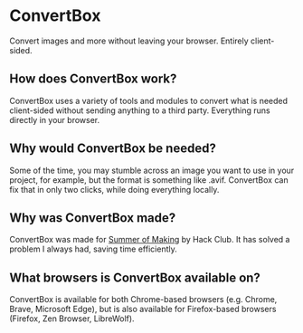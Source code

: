 # ConvertBox
Convert images and more without leaving your browser. Entirely client-sided.

## How does ConvertBox work?
ConvertBox uses a variety of tools and modules to convert what is needed client-sided without sending anything to a third party. Everything runs directly in your browser.

## Why would ConvertBox be needed?
Some of the time, you may stumble across an image you want to use in your project, for example, but the format is something like .avif. ConvertBox can fix that in only two clicks, while doing everything locally.

## Why was ConvertBox made?
ConvertBox was made for [Summer of Making](https://summer.hackclub.com/projects/2390) by Hack Club. It has solved a problem I always had, saving time efficiently.

## What browsers is ConvertBox available on?
ConvertBox is available for both Chrome-based browsers (e.g. Chrome, Brave, Microsoft Edge), but is also available for Firefox-based browsers (Firefox, Zen Browser, LibreWolf).